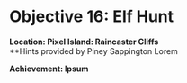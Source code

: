 # Objective 16: Elf Hunt
**Location: Pixel Island: Raincaster Cliffs**  
**Hints provided by Piney Sappington
Lorem

**Achievement: Ipsum**
<!--stackedit_data:
eyJoaXN0b3J5IjpbLTE0MTE3NDEzOTgsLTIwMTAxOTI2M119
-->